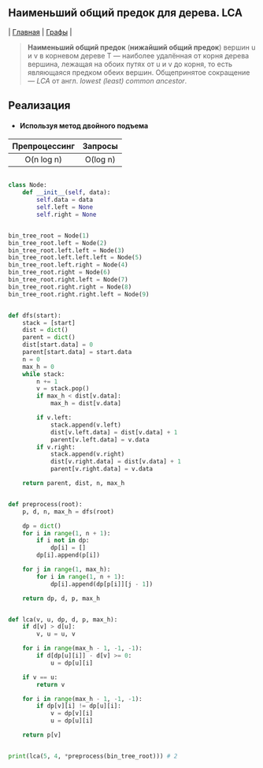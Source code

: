 Наименьший общий предок для дерева. LCA
-----------------------
| [Главная](../../../README.md#Список-алгоритмов-[russian])
| [Графы](../../../README.md#Графы)
|

> **Наименьший общий предок** (**нижайший общий предок**) вершин 
u и v в корневом дереве T — наиболее удалённая от корня дерева 
вершина, лежащая на обоих путях от u и v до корня, то есть 
являющаяся предком обеих вершин. Общепринятое сокращение — 
_LCA_ от англ. _lowest (least) common ancestor_.


Реализация
----------
* #### Используя метод двойного подъема

|Препроцессинг|Запросы |
|:-----------:|:------:|
|O(n log n)   |O(log n)|

```python

class Node:
    def __init__(self, data):
        self.data = data
        self.left = None
        self.right = None


bin_tree_root = Node(1)
bin_tree_root.left = Node(2)
bin_tree_root.left.left = Node(3)
bin_tree_root.left.left.left = Node(5)
bin_tree_root.left.right = Node(4)
bin_tree_root.right = Node(6)
bin_tree_root.right.left = Node(7)
bin_tree_root.right.right = Node(8)
bin_tree_root.right.right.left = Node(9)


def dfs(start):
    stack = [start]
    dist = dict()
    parent = dict()
    dist[start.data] = 0
    parent[start.data] = start.data
    n = 0
    max_h = 0
    while stack:
        n += 1
        v = stack.pop()
        if max_h < dist[v.data]:
            max_h = dist[v.data]

        if v.left:
            stack.append(v.left)
            dist[v.left.data] = dist[v.data] + 1
            parent[v.left.data] = v.data
        if v.right:
            stack.append(v.right)
            dist[v.right.data] = dist[v.data] + 1
            parent[v.right.data] = v.data

    return parent, dist, n, max_h


def preprocess(root):
    p, d, n, max_h = dfs(root)

    dp = dict()
    for i in range(1, n + 1):
        if i not in dp:
            dp[i] = []
        dp[i].append(p[i])

    for j in range(1, max_h):
        for i in range(1, n + 1):
            dp[i].append(dp[p[i]][j - 1])

    return dp, d, p, max_h


def lca(v, u, dp, d, p, max_h):
    if d[v] > d[u]:
        v, u = u, v

    for i in range(max_h - 1, -1, -1):
        if d[dp[u][i]] - d[v] >= 0:
            u = dp[u][i]

    if v == u:
        return v

    for i in range(max_h - 1, -1, -1):
        if dp[v][i] != dp[u][i]:
            v = dp[v][i]
            u = dp[u][i]

    return p[v]


print(lca(5, 4, *preprocess(bin_tree_root))) # 2
```
